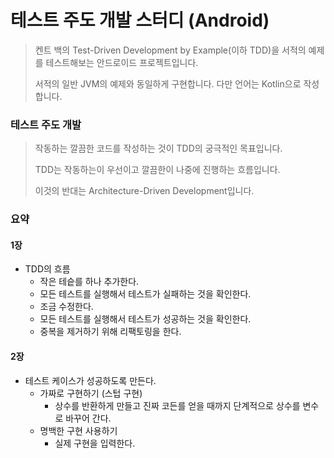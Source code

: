 # 테스트 주도 개발 스터디 (Android)
> 켄트 백의 Test-Driven Development by Example(이하 TDD)을 서적의 예제를 테스트해보는 안드로이드 프로젝트입니다.
>
> 서적의 일반 JVM의 예제와 동일하게 구현합니다. 다만 언어는 Kotlin으로 작성합니다.



### 테스트 주도 개발

> 작동하는 깔끔한 코드를 작성하는 것이 TDD의 궁극적인 목표입니다.
>
> TDD는 작동하는이 우선이고 깔끔한이 나중에 진행하는 흐름입니다.
>
> 이것의 반대는 Architecture-Driven Development입니다.



### 요약

#### 1장

* TDD의 흐름
  * 작은 테슽를 하나 추가한다.
  * 모든 테스트를 실행해서 테스트가 실패하는 것을 확인한다.
  * 조금 수정한다.
  * 모든 테스트를 실행해서 테스트가 성공하는 것을 확인한다.
  * 중복을 제거하기 위해 리팩토링을 한다.

#### 2장

* 테스트 케이스가 성공하도록 만든다.
  * 가짜로 구현하기 (스텁 구현)
    * 상수를 반환하게 만들고 진짜 코든를 얻을 때까지 단계적으로 상수를 변수로 바꾸어 간다.
  * 명백한 구현 사용하기
    * 실제 구현을 입력한다.

